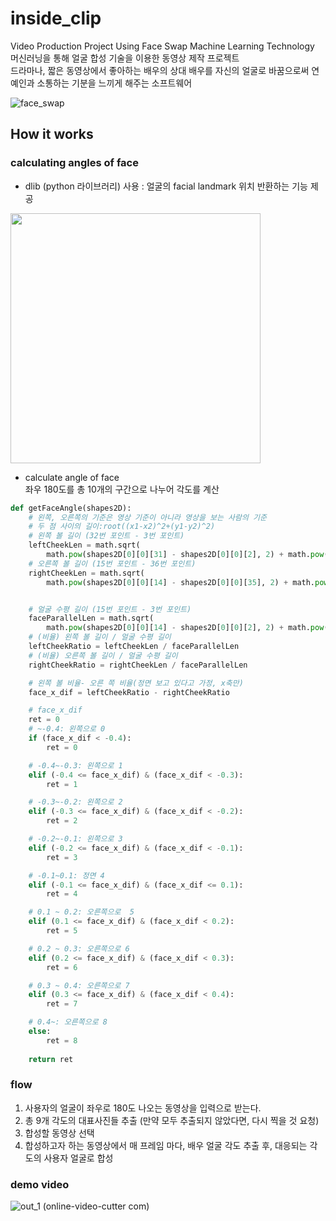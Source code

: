 # inside_clip
Video Production Project Using Face Swap Machine Learning Technology  
머신러닝을 통해 얼굴 합성 기술을 이용한 동영상 제작 프로젝트  
드라마나, 짧은 동영상에서 좋아하는 배우의 상대 배우를 자신의 얼굴로 바꿈으로써 연예인과 소통하는 기분을 느끼게 해주는 소프트웨어  
  
![face_swap](https://user-images.githubusercontent.com/35826556/96461070-e7cb0580-125e-11eb-9471-df8ce18eefc1.png)

## How it works

### calculating angles of face
- dlib (python 라이브러리) 사용 : 얼굴의 facial landmark 위치 반환하는 기능 제공
<img src="https://user-images.githubusercontent.com/35826556/114263059-4e66fa00-9a1e-11eb-89ef-63bdd9ebd339.png" width="400">  

- calculate angle of face  
좌우 180도를 총 10개의 구간으로 나누어 각도를 계산  

```python
def getFaceAngle(shapes2D):
    # 왼쪽, 오른쪽의 기준은 영상 기준이 아니라 영상을 보는 사람의 기준
    # 두 점 사이의 길이:root((x1-x2)^2+(y1-y2)^2)
    # 왼쪽 볼 길이 (32번 포인트 - 3번 포인트)
    leftCheekLen = math.sqrt(
        math.pow(shapes2D[0][0][31] - shapes2D[0][0][2], 2) + math.pow(shapes2D[0][1][31] - shapes2D[0][1][2], 2))
    # 오른쪽 볼 길이 (15번 포인트 - 36번 포인트)
    rightCheekLen = math.sqrt(
        math.pow(shapes2D[0][0][14] - shapes2D[0][0][35], 2) + math.pow(shapes2D[0][1][14] - shapes2D[0][1][35], 2))


    # 얼굴 수평 길이 (15번 포인트 - 3번 포인트)
    faceParallelLen = math.sqrt(
        math.pow(shapes2D[0][0][14] - shapes2D[0][0][2], 2) + math.pow(shapes2D[0][1][14] - shapes2D[0][1][2], 2))
    # (비율) 왼쪽 볼 길이 / 얼굴 수평 길이
    leftCheekRatio = leftCheekLen / faceParallelLen
    # (비율) 오른쪽 볼 길이 / 얼굴 수평 길이
    rightCheekRatio = rightCheekLen / faceParallelLen

    # 왼쪽 볼 비율- 오른 쪽 비율(정면 보고 있다고 가정, x축만)
    face_x_dif = leftCheekRatio - rightCheekRatio

    # face_x_dif
    ret = 0
    # ~-0.4: 왼쪽으로 0
    if (face_x_dif < -0.4):
        ret = 0

    # -0.4~-0.3: 왼쪽으로 1
    elif (-0.4 <= face_x_dif) & (face_x_dif < -0.3):
        ret = 1

    # -0.3~-0.2: 왼쪽으로 2
    elif (-0.3 <= face_x_dif) & (face_x_dif < -0.2):
        ret = 2

    # -0.2~-0.1: 왼쪽으로 3
    elif (-0.2 <= face_x_dif) & (face_x_dif < -0.1):
        ret = 3

    # -0.1~0.1: 정면 4
    elif (-0.1 <= face_x_dif) & (face_x_dif <= 0.1):
        ret = 4

    # 0.1 ~ 0.2: 오른쪽으로  5
    elif (0.1 <= face_x_dif) & (face_x_dif < 0.2):
        ret = 5

    # 0.2 ~ 0.3: 오른쪽으로 6
    elif (0.2 <= face_x_dif) & (face_x_dif < 0.3):
        ret = 6

    # 0.3 ~ 0.4: 오른쪽으로 7
    elif (0.3 <= face_x_dif) & (face_x_dif < 0.4):
        ret = 7

    # 0.4~: 오른쪽으로 8
    else:
        ret = 8
        
    return ret
```
### flow
1. 사용자의 얼굴이 좌우로 180도 나오는 동영상을 입력으로 받는다.
2. 총 9개 각도의 대표사진들 추출 (만약 모두 추출되지 않았다면, 다시 찍을 것 요청)
3. 합성할 동영상 선택
4. 합성하고자 하는 동영상에서 매 프레임 마다, 배우 얼굴 각도 추출 후, 대응되는 각도의 사용자 얼굴로 합성

### demo video
![out_1 (online-video-cutter com)](https://user-images.githubusercontent.com/35826556/113377941-b3807700-93b0-11eb-97e0-45f7474b715b.gif)
